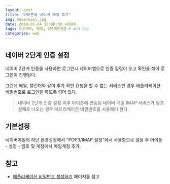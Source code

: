 ```yaml
---
layout: post
title: "아이폰에 네이버 메일 추가"
img: navermail.jpg
date: 2019-01-04 15:00:00 +0900
tags: [네이버, 메일, 2단계인증] # add tag
categories: web
---
```


## 네이버 2단계 인증 설정

네이버 2단계 인증을 사용하면 로그인시 네어버앱으로 인증 알림이 오고 확인을 해야 로그인이 진행된다. 

그런데 메일, 캘린더와 같이 추가 확인 요청을 할 수 없는 서비스인 경우 애플리케이션 비밀번호로 로그인을 하도록 되어 있다. 

> 네이버 2단계 인증 설정 이후 아이폰에 연동된 네이버 메일 IMAP 서비스가 암호 실패로 나오는 경우 애프리케이션 비밀번호를 사용해야 한다. 

## 기본설정 

네이버메일의 하단 환경설정에서 "POP3/IMAP 설정"에서 사용함으로 설정 후 아이폰 - 설정 - 암호 및 계정에서 메일계정 추가. 



## 참고

- [애플리케이션 비밀번호 생성하기](https://help.naver.com/support/contents/contents.help?serviceNo=532&categoryNo=11047) 페이지를 참고


